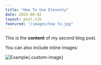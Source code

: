 ```yaml
---
title: "How To Use Eleventy"
date: 2025-08-02
layout: post.njk
featured: "/images/how to.jpg"
---
```


This is the **content** of my second blog post. 




You can also include inline images:

![Example](../../images/something.jpg){.custom-image}
